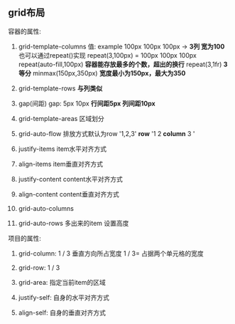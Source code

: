 ## grid布局
容器的属性:
1. grid-template-columns
   值:
   example 100px 100px 100px -> **3列 宽为100**
   也可以通过repeat()实现
   repeat(3,100px) = 100px 100px 100px
   repeat(auto-fill,100px) **容器能存放最多的个数，超出的换行**
   repeat(3,1fr) **3等分**
   minmax(150px,350px) **宽度最小为150px，最大为350**

2. grid-template-rows
   **与列类似**
3. gap(间距)
   gap: 5px 10px **行间距5px 列间距10px**
   
4. grid-template-areas
   区域划分
5. grid-auto-flow
   排放方式默认为row
   '1,2,3' **row**
   '1
    2           **column**
    3
   '
6. justify-items
   item水平对齐方式
7. align-items
   item垂直对齐方式
8. justify-content
   content水平对齐方式
9.  align-content
   content垂直对齐方式
10. grid-auto-columns
11. grid-auto-rows
    多出来的item 设置高度

项目的属性:
1. grid-column: 1 / 3 垂直方向所占宽度 1 / 3= 占据两个单元格的宽度
2. grid-row: 1 / 3

3. grid-area: 指定当前item的区域
4. justify-self: 自身的水平对齐方式
5. align-self: 自身的垂直对齐方式